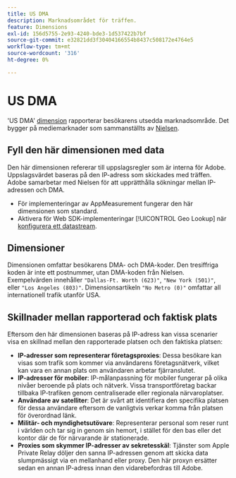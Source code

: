 ```yaml
---
title: US DMA
description: Marknadsområdet för träffen.
feature: Dimensions
exl-id: 156d5755-2e93-4240-bde3-1d537422b7bf
source-git-commit: e32821dd3f30404166554b8437c508172e4764e5
workflow-type: tm+mt
source-wordcount: '316'
ht-degree: 0%

---
```


# US DMA

&#39;US DMA&#39; [dimension](overview.md) rapporterar besökarens utsedda marknadsområde. Det bygger på mediemarknader som sammanställts av [Nielsen](https://www.nielsen.com/dma-regions/).

## Fyll den här dimensionen med data

Den här dimensionen refererar till uppslagsregler som är interna för Adobe. Uppslagsvärdet baseras på den IP-adress som skickades med träffen. Adobe samarbetar med Nielsen för att upprätthålla sökningar mellan IP-adressen och DMA.

* För implementeringar av AppMeasurement fungerar den här dimensionen som standard.
* Aktivera för Web SDK-implementeringar [!UICONTROL Geo Lookup] när [konfigurera ett datastream](https://experienceleague.adobe.com/docs/experience-platform/datastreams/configure.html).

## Dimensioner

Dimensionen omfattar besökarens DMA- och DMA-koder. Den tresiffriga koden är inte ett postnummer, utan DMA-koden från Nielsen. Exempelvärden innehåller `"Dallas-Ft. Worth (623)"`, `"New York (501)"`, eller `"Los Angeles (803)"`. Dimensionsartikeln `"No Metro (0)"` omfattar all internationell trafik utanför USA.

## Skillnader mellan rapporterad och faktisk plats

Eftersom den här dimensionen baseras på IP-adress kan vissa scenarier visa en skillnad mellan den rapporterade platsen och den faktiska platsen:

* **IP-adresser som representerar företagsproxies**: Dessa besökare kan visas som trafik som kommer via användarens företagsnätverk, vilket kan vara en annan plats om användaren arbetar fjärranslutet.
* **IP-adresser för mobiler**: IP-målanpassning för mobiler fungerar på olika nivåer beroende på plats och nätverk. Vissa transportföretag backar tillbaka IP-trafiken genom centraliserade eller regionala närvaroplatser.
* **Användare av satelliter**: Det är svårt att identifiera den specifika platsen för dessa användare eftersom de vanligtvis verkar komma från platsen för överordnad länk.
* **Militär- och myndighetsutövare**: Representerar personal som reser runt i världen och tar sig in genom sin hemort, i stället för den bas eller det kontor där de för närvarande är stationerade.
* **Proxies som skymmer IP-adresser av sekretesskäl**: Tjänster som Apple Private Relay döljer den sanna IP-adressen genom att skicka data slumpmässigt via en mellanhand eller proxy. Den här proxyn ersätter sedan en annan IP-adress innan den vidarebefordras till Adobe.
